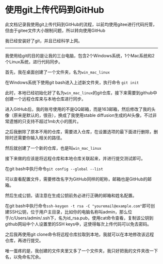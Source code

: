 # 使用git上传代码到GitHub

此文档记录我使用git上传代码到GitHub的流程，以前均使用gitee进行代码托管，但由于gitee文件大小限制问题，所以转向使用GitHub

我已经安装好了git，并且已经科学上网。

------

我使用给git的目的是让我的三台电脑，包含2个Windows系统，1个Mac系统和2个Linux系统，进行代码同步。

首先，我在桌面创建了一个文件夹，名为`win_mac_linux`

在Windows系统下使用git bash进入上述新文件夹，执行命令 `git init`

此时，本地已经初始化好了名为`win_mac_linux`的git仓库，接下来需要到github中创建一个远程仓库来与本地仓库进行同步。

进入GitHub后，我的账号使用的不是QQ邮箱，而是163邮箱，然后修改了我的头像（原来是默认的，很丑），换成了我使用stable diffusion生成的AI头像，不过非常遗憾的只支持不超过1mb大小的图片。

之后我删除了原本不用的仓库，需要进入仓库，在设置选项的最下面进行删除，删除时还需要你输入相关的路径。

然后就创建了一个新的仓库，也是叫`win_mac_linux`

接下来做的应该是将远程仓库和本地仓库关联起来，并进行提交测试即可。

在git bash中执行命令`git config --global --list`

可以查看配置文件，需要修改名字为GitHub同样的昵称，邮箱也是GitHub的邮箱。

然后生成公钥，请注意在生成公钥前务必进行正确的邮箱和姓名配置。

在git bash中执行命令`ssh-keygen -t rsa -C "youremail@example.com"`即可创建SSH公钥，位于用户主目录，比如你的电脑名称叫admin，那么位于/c/Users/admin/.ssh下，名为id_rsa.pub，使用cat命令查看，复制该公钥到github网站中个人设置里的SSH keys中，这使得每次上传代码可以免去密码。

之后我再使用git clone命令将远程仓库拉取到本地，我就可以在本地修改该远程仓库，再进行提交。

唯一蛋疼的是，我创建的文件夹里又多了一个文件夹，我只好把我的文件夹改一下名，以免命名冗余。